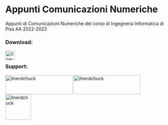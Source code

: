 # Appunti Comunicazioni Numeriche 
Appunti di Comunicazioni Numeriche del corso di Ingegneria Informatica di Pisa AA 2022-2023
<h3 align="left">Download:</h3>
<a href="https://github.com/ilnerdchuck/CN-Appunti/blob/main/main.pdf"> <img align="left" src="https://img.shields.io/badge/Download-PDF-red?style=for-the-badge" height="30" alt="ilnerdchuck" /></a>
<br>
<h3 align="left">Support:</h3>
<p><a href="https://www.buymeacoffee.com/ilnerdchuck"> <img align="left" src="https://cdn.buymeacoffee.com/buttons/v2/default-yellow.png" height="60" width="210" alt="ilnerdchuck" /></a><a href="https://ko-fi.com/ilnerdchuck"> <img align="left" src="https://cdn.ko-fi.com/cdn/kofi3.png?v=3" height="60" width="210" alt="ilnerdchuck" /></a><a href="https://paypal.me/ilnerdchuck"> <img align="left" src="https://raw.githubusercontent.com/stefan-niedermann/paypal-donate-button/master/paypal-donate-button.png" height="80"  alt="ilnerdchuck" /></a></p><br><br>





